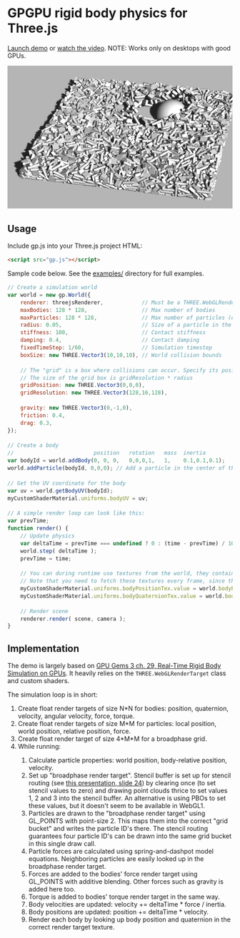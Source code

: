 GPGPU rigid body physics for Three.js
=====================================

[Launch demo](https://schteppe.github.io/gpu-physics.js/) or [watch the video](https://www.youtube.com/watch?v=PfCZEQxTvqA). NOTE: Works only on desktops with good GPUs.

![Demo](gpu-physics.jpg)

## Usage

Include gp.js into your Three.js project HTML:

```html
<script src="gp.js"></script>
```

Sample code below. See the [examples/](examples/) directory for full examples.

```js
// Create a simulation world
var world = new gp.World({
    renderer: threejsRenderer,            // Must be a THREE.WebGLRenderer
    maxBodies: 128 * 128,                 // Max number of bodies
    maxParticles: 128 * 128,              // Max number of particles (each body consists of a number of particles)
    radius: 0.05,                         // Size of a particle in the simulation
    stiffness: 100,                       // Contact stiffness
    damping: 0.4,                         // Contact damping
    fixedTimeStep: 1/60,                  // Simulation timestep
    boxSize: new THREE.Vector3(10,10,10), // World collision bounds

    // The "grid" is a box where collisions can occur. Specify its position and resolution.
    // The size of the grid box is gridResolution * radius
    gridPosition: new THREE.Vector3(0,0,0),
    gridResolution: new THREE.Vector3(128,16,128),

    gravity: new THREE.Vector3(0,-1,0),
    friction: 0.4,
    drag: 0.3,
});

// Create a body
//                         position   rotation   mass  inertia
var bodyId = world.addBody(0, 0, 0,   0,0,0,1,   1,    0.1,0.1,0.1);
world.addParticle(bodyId, 0,0,0); // Add a particle in the center of the body

// Get the UV coordinate for the body
var uv = world.getBodyUV(bodyId);
myCustomShaderMaterial.uniforms.bodyUV = uv;

// A simple render loop can look like this:
var prevTime;
function render() {
    // Update physics
    var deltaTime = prevTime === undefined ? 0 : (time - prevTime) / 1000;
    world.step( deltaTime );
    prevTime = time;

    // You can during runtime use textures from the world, they contain positions and rotations of all bodies
    // Note that you need to fetch these textures every frame, since they are swapped by the World every step.
    myCustomShaderMaterial.uniforms.bodyPositionTex.value = world.bodyPositionTexture;
    myCustomShaderMaterial.uniforms.bodyQuaternionTex.value = world.bodyQuaternionTexture;

    // Render scene
    renderer.render( scene, camera );
}
```

## Implementation

The demo is largely based on [GPU Gems 3 ch. 29, Real-Time Rigid Body Simulation on GPUs](https://developer.nvidia.com/gpugems/GPUGems3/gpugems3_ch29.html). It heavily relies on the `THREE.WebGLRenderTarget` class and custom shaders.

The simulation loop is in short:

<ol>
<li>Create float render targets of size N*N for bodies: position, quaternion, velocity, angular velocity, force, torque.</li>
<li>Create float render targets of size M*M for particles: local position, world position, relative position, force.</li>
<li>Create float render target of size 4*M*M for a broadphase grid.</li>
<li>While running:</li>
<ol>
<li>Calculate particle properties: world position, body-relative position, velocity.</li>
<li>Set up "broadphase render target". Stencil buffer is set up for stencil routing (see <a href="http://www.gpgpu.org/static/s2007/slides/15-GPGPU-physics.pdf">this presentation, slide 24</a>) by clearing once (to set stencil values to zero) and drawing point clouds thrice to set values 1, 2 and 3 into the stencil buffer. An alternative is using PBOs to set these values, but it doesn't seem to be available in WebGL1.</li>
<li>Particles are drawn to the "broadphase render target" using GL_POINTS with point-size 2. This maps them into the correct "grid bucket" and writes the particle ID's there. The stencil routing guarantees four particle ID's can be drawn into the same grid bucket in this single draw call.</li>
<li>Particle forces are calculated using spring-and-dashpot model equations. Neighboring particles are easily looked up in the broadphase render target.</li>
<li>Forces are added to the bodies' force render target using GL_POINTS with additive blending. Other forces such as gravity is added here too.</li>
<li>Torque is added to bodies' torque render target in the same way.</li>
<li>Body velocities are updated: velocity += deltaTime * force / inertia.</li>
<li>Body positions are updated: position += deltaTime * velocity.</li>
<li>Render each body by looking up body position and quaternion in the correct render target texture.</li>
</ol>
</ol>